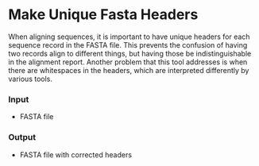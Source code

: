 # Make Unique Fasta Headers

When aligning sequences, it is important to have unique headers for each sequence
record in the FASTA file. This prevents the confusion of having two records align
to different things, but having those be indistinguishable in the alignment
report. Another problem that this tool addresses is when there are whitespaces
in the headers, which are interpreted differently by various tools.

### Input

  * FASTA file

### Output

  * FASTA file with corrected headers
